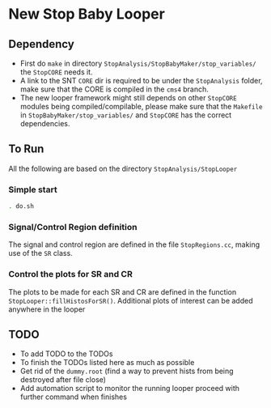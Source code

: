 # New Stop Baby Looper

## Dependency
* First do `make` in directory `StopAnalysis/StopBabyMaker/stop_variables/` the `StopCORE` needs it.
* A link to the SNT `CORE` dir is required to be under the `StopAnalysis` folder, make sure that the CORE is compiled in the `cms4` branch.
* The new looper framework might still depends on other `StopCORE` modules being compiled/compilable, 
  please make sure that the `Makefile` in `StopBabyMaker/stop_variables/` and `StopCORE` has the correct dependencies.
  
## To Run
All the following are based on the directory `StopAnalysis/StopLooper`
### Simple start
``` bash
. do.sh
```

### Signal/Control Region definition
The signal and control region are defined in the file `StopRegions.cc`, making use of the `SR` class.

### Control the plots for SR and CR
The plots to be made for each SR and CR are defined in the function `StopLooper::fillHistosForSR()`. 
Additional plots of interest can be added anywhere in the looper 


## TODO
* To add TODO to the TODOs
* To finish the TODOs listed here as much as possible
* Get rid of the `dummy.root` (find a way to prevent hists from being destroyed after file close)
* Add automation script to monitor the running looper proceed with further command when finishes
